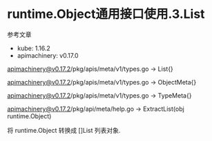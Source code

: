 # runtime.Object通用接口使用.3.List

参考文章

- kube: 1.16.2
- apimachinery: v0.17.0

apimachinery@v0.17.2/pkg/apis/meta/v1/types.go -> List{}

apimachinery@v0.17.2/pkg/apis/meta/v1/types.go -> ObjectMeta{}

apimachinery@v0.17.2/pkg/apis/meta/v1/types.go -> TypeMeta{}


apimachinery@v0.17.2/pkg/api/meta/help.go -> ExtractList(obj runtime.Object)

将 runtime.Object 转换成 []List 列表对象.
